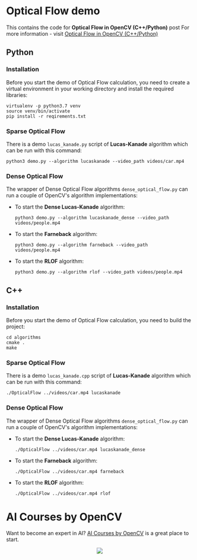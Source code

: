 # Optical Flow demo

This contains the code for **Optical Flow in OpenCV (C++/Python)** post
For more information - visit 
[Optical Flow in OpenCV (C++/Python)](https://www.learnopencv.com/optical-flow-in-opencv)

## Python

### Installation

Before you start the demo of Optical Flow calculation, you need to create a virtual environment in your working
directory and install the required libraries:

```Shell
virtualenv -p python3.7 venv
source venv/bin/activate
pip install -r reqirements.txt
```

### Sparse Optical Flow

There is a demo `lucas_kanade.py` script of **Lucas-Kanade** algorithm which can be run with this command:

```
python3 demo.py --algorithm lucaskanade --video_path videos/car.mp4
```

### Dense Optical Flow

The wrapper of Dense Optical Flow algorithms `dense_optical_flow.py` can run a couple of OpenCV's algorithm
implementations:

- To start the **Dense Lucas-Kanade** algorithm:
  ```
  python3 demo.py --algorithm lucaskanade_dense --video_path videos/people.mp4
  ```
- To start the **Farneback** algorithm:
  ```
  python3 demo.py --algorithm farneback --video_path videos/people.mp4
  ```
- To start the **RLOF** algorithm:
  ```
  python3 demo.py --algorithm rlof --video_path videos/people.mp4
  ```

## C++

### Installation

Before you start the demo of Optical Flow calculation, you need to build the project:

```Shell
cd algorithms
cmake .
make
```

### Sparse Optical Flow

There is a demo `lucas_kanade.cpp` script of **Lucas-Kanade** algorithm which can be run with this command:

```
./OpticalFlow ../videos/car.mp4 lucaskanade
```

### Dense Optical Flow

The wrapper of Dense Optical Flow algorithms `dense_optical_flow.py` can run a couple of OpenCV's algorithm
implementations:

- To start the **Dense Lucas-Kanade** algorithm:
  ```
  ./OpticalFlow ../videos/car.mp4 lucaskanade_dense
  ```
- To start the **Farneback** algorithm:
  ```
  ./OpticalFlow ../videos/car.mp4 farneback
  ```
- To start the **RLOF** algorithm:
  ```
  ./OpticalFlow ../videos/car.mp4 rlof
  ```


# AI Courses by OpenCV

Want to become an expert in AI? [AI Courses by OpenCV](https://opencv.org/courses/) is a great place to start. 

<a href="https://opencv.org/courses/">
<p align="center"> 
<img src="https://www.learnopencv.com/wp-content/uploads/2020/04/AI-Courses-By-OpenCV-Github.png">
</p>
</a>
